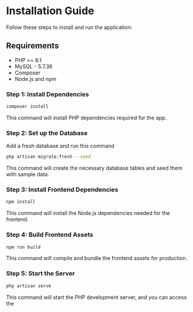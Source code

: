 # Installation Guide

Follow these steps to install and run the application:

## Requirements

- PHP >= 8.1
- MySQL - 5.7.36
- Composer
- Node.js and npm

### Step 1: Install Dependencies

```bash
composer install
```
This command will install PHP dependencies required for the app.

### Step 2: Set up the Database
Add a fresh database and run this command
```bash
php artisan migrate:fresh --seed
```
This command will create the necessary database tables and seed them with sample data.

### Step 3: Install Frontend Dependencies
```bash
npm install
```
This command will install the Node.js dependencies needed for the frontend.

### Step 4: Build Frontend Assets
```bash
npm run build
```
This command will compile and bundle the frontend assets for production.

### Step 5: Start the Server
```bash
php artisan serve
```
This command will start the PHP development server, and you can access the







